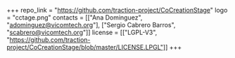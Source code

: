 +++
repo_link = "https://github.com/traction-project/CoCreationStage"
logo = "cctage.png"
contacts = [["Ana Dominguez", "adominguez@vicomtech.org"], ["Sergio Cabrero Barros", "scabrero@vicomtech.org"]]
license = [["LGPL-V3", "https://github.com/traction-project/CoCreationStage/blob/master/LICENSE.LPGL"]]
+++
